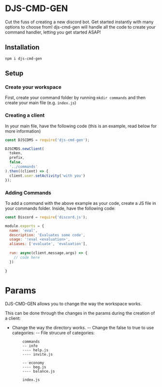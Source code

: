 # DJS-CMD-GEN

Cut the fuss of creating a new discord bot. Get started instantly with many options to choose from! djs-cmd-gen will handle all the code to create your command handler, letting you get started ASAP!

## Installation
```
npm i djs-cmd-gen
```

## Setup

### Create your workspace
First, create your command folder by running `mkdir commands` and then create your main file (e.g. `index.js`)

### Creating a client
In your main file, have the following code (this is an example, read below for more information)

```js
const DJSCDMS = require('djs-cmd-gen');

DJSCMDS.newClient(  
  token, 
  prefix, 
  false,
  '../commands'
).then((client) => {
  client.user.setActivity('with you')
});
```

### Adding Commands
To add a command with the above example as your code, create a JS file in your commands folder.
Inside, have the following code:
```js
const Discord = require('discord.js');

module.exports = {
  name: 'eval',
  description: 'Evaluates some code',
  usage: '!eval <evaluation>',
  aliases: ['evaluate', 'evaluation'],
  
  run: async(client,message,args) => {
    // code here
  })
  
}
```

# Params 
DJS-CMD-GEN allows you to change the way the workspace works. 

This can be done through the changes in the params during the creation of a client:

- Change the way the directory works.
-- Change the false to true to use categories:
-- File strucure of categories:
  
```
        commands
        -- info
        ---- help.js
        ---- invite.js
        
        -- economy
        ---- beg.js
        ---- balance.js
        
        index.js
```
     
     

